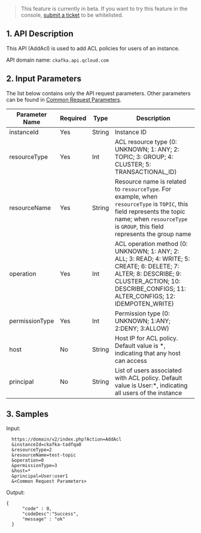 > This feature is currently in beta. If you want to try this feature in the console, [submit a ticket](https://console.cloud.tencent.com/workorder/category) to be whitelisted.

## 1. API Description
This API (AddAcl) is used to add ACL policies for users of an instance.

API domain name: `ckafka.api.qcloud.com`

## 2. Input Parameters
The list below contains only the API request parameters. Other parameters can be found in [Common Request Parameters](https://intl.cloud.tencent.com/document/product/406/5883).

| Parameter Name | Required | Type | Description |
| --- | --- | --- | --- |
| instanceId | Yes | String | Instance ID |
| resourceType| Yes | Int| ACL resource type (0: UNKNOWN; 1: ANY; 2: TOPIC; 3: GROUP; 4: CLUSTER; 5: TRANSACTIONAL_ID) |
| resourceName| Yes | String | Resource name is  related to `resourceType`. For example, when `resourceType` is `TOPIC`, this field represents the topic name; when `resourceType` is `GROUP`, this field represents the group name |
| operation| Yes | Int| ACL operation method (0: UNKNOWN; 1: ANY; 2: ALL; 3: READ; 4: WRITE; 5: CREATE; 6: DELETE; 7: ALTER; 8: DESCRIBE; 9: CLUSTER_ACTION; 10: DESCRIBE_CONFIGS; 11: ALTER_CONFIGS; 12: IDEMPOTEN_WRITE) |
| permissionType| Yes | Int | Permission type (0: UNKNOWN; 1:ANY; 2:DENY; 3:ALLOW) |
| host| No | String | Host IP for ACL policy. Default value is \*, indicating that any host can access |
| principal| No | String | List of users associated with ACL policy. Default value is User:\*, indicating all users of the instance |

## 3. Samples

Input:

```
  https://domain/v2/index.php?Action=AddAcl
  &instanceId=ckafka-tadfqa0
  &resourceType=2
  &resourceName=test-topic
  &operation=0
  &permissionType=3
  &host=*
  &principal=User:user1
  &<Common Request Parameters>
```

Output:

```
{
      "code" : 0,
      "codeDesc":"Success",
      "message" : "ok"
  }
```
